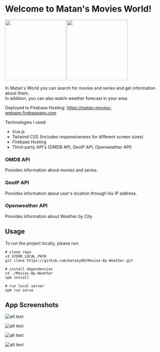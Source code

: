 # Welcome to Matan's Movies World!

<p float="left">
  <img src="https://imgur.com/tQSs7kp.png" width="200">
  <img src="https://image.flaticon.com/icons/png/512/3439/3439699.png" width="200">
</p>

In Matan's World you can search for movies and series and get information about them. <br />
In addition, you can also watch weather forecast in your area.

Deployed to Firebase Hosting:
https://matan-movies-webapp.firebaseapp.com

Technologies I used:
- Vue.js
- Tailwind CSS (Includes responsiveness for different screen sizes)
- Firebase Hosting
- Third-party API's (OMDB API, GeoIP API, Openweather API)

### OMDB API
Provides information about movies and series.

### GeoIP API
Provides information about user's location through his IP address.

### Openweather API
Provides information about Weather by City

## Usage
To run the project locally, please run:

```shell
# clone repo
cd $YOUR_LOCAL_PATH
git clone https://github.com/matany90/Movies-By-Weather.git

# install dependencies
cd ./Movies-By-Weather
npm install

# run local server
npm run serve
```

## App Screenshots
![alt text](https://imgur.com/eEDc1Yr.png)

![alt text](https://imgur.com/18SjgWN.png)

![alt text](https://i.ibb.co/93qyhsf/Screen-Shot-2021-05-29-at-20-23-46.png)

![alt text](https://imgur.com/lNEML3l.png)



